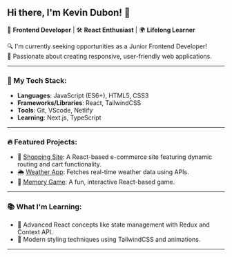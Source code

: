 ## Hi there, I'm Kevin Dubon! 👋

🎨 **Frontend Developer** | 🛠️ **React Enthusiast** | 🌍 **Lifelong Learner**

🔍 I'm currently seeking opportunities as a Junior Frontend Developer!  
🌟 Passionate about creating responsive, user-friendly web applications.

---

### 🌟 My Tech Stack:
- **Languages**: JavaScript (ES6+), HTML5, CSS3
- **Frameworks/Libraries**: React, TailwindCSS
- **Tools**: Git, VScode, Netlify
- **Learning**: Next.js, TypeScript

---

### 🔥 Featured Projects:
- 🛒 [Shopping Site](https://dubonkshoppingsite.netlify.app/): A React-based e-commerce site featuring dynamic routing and cart functionality.
- 🌦️ [Weather App](https://dubonk.github.io/WeatherApp/): Fetches real-time weather data using APIs.
- 🧩 [Memory Game](https://dubonkmemorygame.netlify.app/): A fun, interactive React-based game.

---

### 📚 What I'm Learning:
- 🚀 Advanced React concepts like state management with Redux and Context API.
- 🎨 Modern styling techniques using TailwindCSS and animations.

---
